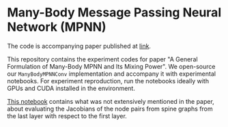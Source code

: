 # Many-Body Message Passing Neural Network (MPNN)

The code is accompanying paper published at [link](https://openreview.net/forum?id=aR7R8Odhdx).

This repository contains the experiment codes for paper "A General Formulation of Many-Body MPNN and Its Mixing Power". We open-source our `ManyBodyMPNNConv` implementation and accompany it with experimental notebooks. For experiment reproduction, run the notebooks ideally with GPUs and CUDA installed in the environment. 

[This notebook](./ManybodyMPNN_SyntheticZINC_OSQ_Playground.ipynb) contains what was not extensively mentioned in the paper, about evaluating the Jacobians of the node pairs from spine graphs from the last layer with respect to the first layer.
